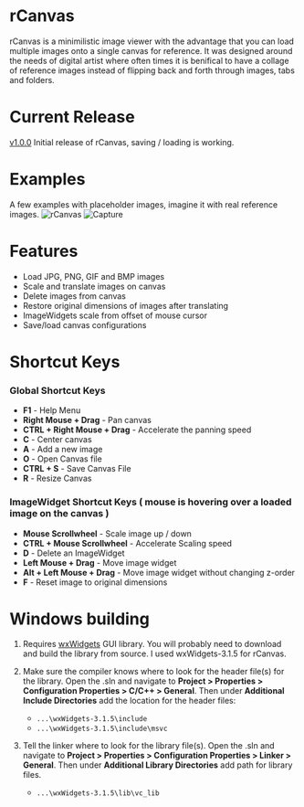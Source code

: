 # rCanvas
rCanvas is a minimilistic image viewer with the advantage that you can load multiple images onto a single canvas for reference. It was designed around the needs of digital artist where often times it is benifical to have a collage of reference images instead of flipping back and forth through images, tabs and folders.  

# Current Release
[v1.0.0](https://github.com/Jeff-LeRoy/rCanvas/releases) Initial release of rCanvas, saving / loading is working.

# Examples
A few examples with placeholder images, imagine it with real reference images.
![rCanvas](https://github.com/Jeff-LeRoy/rCanvas/assets/7757495/3d9a6990-3f3d-44e4-ad9f-4124386ed31a)
![Capture](https://user-images.githubusercontent.com/7757495/155215023-f28c532b-1cd4-4d01-85d3-92d0f16968ef.PNG)


# Features
* Load JPG, PNG, GIF and BMP images
* Scale and translate images on canvas
* Delete images from canvas
* Restore original dimensions of images after translating
* ImageWidgets scale from offset of mouse cursor
* Save/load canvas configurations


# Shortcut Keys
### Global Shortcut Keys
* **F1** - Help Menu
* **Right Mouse + Drag** - Pan canvas
* **CTRL + Right Mouse + Drag** - Accelerate the panning speed
* **C** - Center canvas 
* **A** - Add a new image
* **O** - Open Canvas file
* **CTRL + S** - Save Canvas File
* **R** - Resize Canvas

### ImageWidget Shortcut Keys ( mouse is hovering over a loaded image on the canvas )
* **Mouse Scrollwheel** - Scale image up / down
* **CTRL + Mouse Scrollwheel** - Accelerate Scaling speed
* **D** - Delete an ImageWidget
* **Left Mouse + Drag** - Move image widget
* **Alt + Left Mouse + Drag** - Move image widget without changing z-order
* **F** - Reset image to original dimensions

# Windows building
1. Requires [wxWidgets](https://www.wxwidgets.org/downloads/) GUI library. You will probably need to download and build the library from source. I used wxWidgets-3.1.5 for rCanvas.

2. Make sure the compiler knows where to look for the header file(s) for the library. Open the .sln and navigate to **Project > Properties > Configuration Properties > C/C++ > General**. Then under **Additional Include Directories** add the location for the header files:
    -  `...\wxWidgets-3.1.5\include`
    -  `...\wxWidgets-3.1.5\include\msvc`

3. Tell the linker where to look for the library file(s). Open the .sln and navigate to **Project > Properties > Configuration Properties > Linker > General**. Then under **Additional Library Directories** add path for library files. 
    - `...\wxWidgets-3.1.5\lib\vc_lib`

